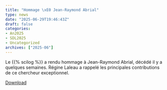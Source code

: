 ```yaml
---
title: "Hommage \xE0 Jean-Raymond Abrial"
type: news
date: "2025-06-29T19:46:43Z"
draft: false
categories:
- An2025
- SDL2025
- Uncategorized
archives: ["2025-06"]
---
```


Le {{% scilog %}} a rendu hommage à Jean-Raymond Abrial, décédé il y a quelques semaines. Régine Laleau a rappelé les principales contributions de ce chercheur exceptionnel.

<object data="/assets/pdf/Presentation-HommageJRA.pdf" type="application/pdf" class="content" height="600px" width="100%"></object>

<a href="/assets/pdf/Presentation-HommageJRA.pdf" download>Download</a>

